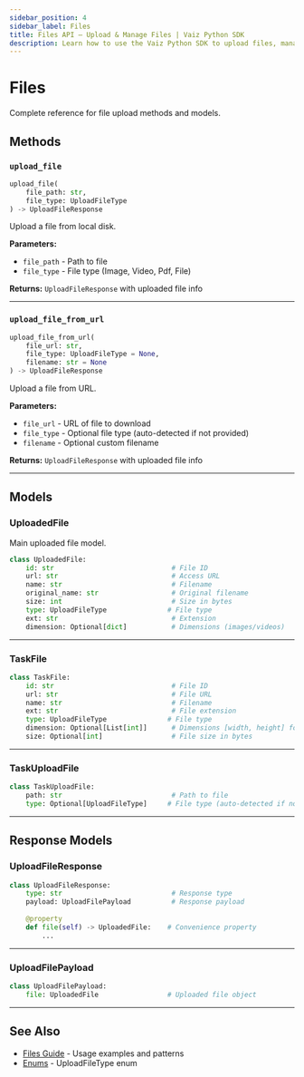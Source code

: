 ```yaml
---
sidebar_position: 4
sidebar_label: Files
title: Files API — Upload & Manage Files | Vaiz Python SDK
description: Learn how to use the Vaiz Python SDK to upload files, manage attachments, and work with external URLs. Supports images, videos, PDFs, and more.
---
```


# Files

Complete reference for file upload methods and models.

## Methods

### `upload_file`

```python
upload_file(
    file_path: str,
    file_type: UploadFileType
) -> UploadFileResponse
```

Upload a file from local disk.

**Parameters:**
- `file_path` - Path to file
- `file_type` - File type (Image, Video, Pdf, File)

**Returns:** `UploadFileResponse` with uploaded file info

---

### `upload_file_from_url`

```python
upload_file_from_url(
    file_url: str,
    file_type: UploadFileType = None,
    filename: str = None
) -> UploadFileResponse
```

Upload a file from URL.

**Parameters:**
- `file_url` - URL of file to download
- `file_type` - Optional file type (auto-detected if not provided)
- `filename` - Optional custom filename

**Returns:** `UploadFileResponse` with uploaded file info

---

## Models

### UploadedFile

Main uploaded file model.

```python
class UploadedFile:
    id: str                             # File ID
    url: str                            # Access URL
    name: str                           # Filename
    original_name: str                  # Original filename
    size: int                           # Size in bytes
    type: UploadFileType               # File type
    ext: str                            # Extension
    dimension: Optional[dict]           # Dimensions (images/videos)
```

---

### TaskFile

```python
class TaskFile:
    id: str                             # File ID
    url: str                            # File URL
    name: str                           # Filename
    ext: str                            # File extension
    type: UploadFileType               # File type
    dimension: Optional[List[int]]      # Dimensions [width, height] for images/videos
    size: Optional[int]                 # File size in bytes
```

---

### TaskUploadFile

```python
class TaskUploadFile:
    path: str                           # Path to file
    type: Optional[UploadFileType]     # File type (auto-detected if not provided)
```

---

## Response Models

### UploadFileResponse

```python
class UploadFileResponse:
    type: str                           # Response type
    payload: UploadFilePayload          # Response payload
    
    @property
    def file(self) -> UploadedFile:    # Convenience property
        ...
```

---

### UploadFilePayload

```python
class UploadFilePayload:
    file: UploadedFile                 # Uploaded file object
```

---

## See Also

- [Files Guide](../guides/files) - Usage examples and patterns
- [Enums](./enums) - UploadFileType enum

